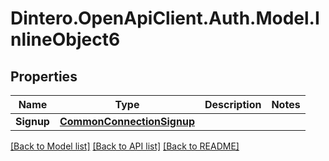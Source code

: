 # Dintero.OpenApiClient.Auth.Model.InlineObject6

## Properties

Name | Type | Description | Notes
------------ | ------------- | ------------- | -------------
**Signup** | [**CommonConnectionSignup**](CommonConnectionSignup.md) |  | 

[[Back to Model list]](../README.md#documentation-for-models) [[Back to API list]](../README.md#documentation-for-api-endpoints) [[Back to README]](../README.md)

